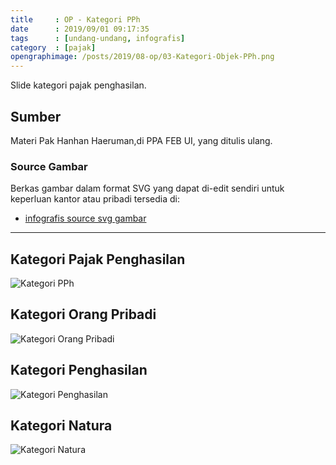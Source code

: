 ```yaml
---
title     : OP - Kategori PPh
date      : 2019/09/01 09:17:35
tags      : [undang-undang, infografis]
category  : [pajak]
opengraphimage: /posts/2019/08-op/03-Kategori-Objek-PPh.png
---
```


Slide kategori pajak penghasilan.

<!-- more --> 

## Sumber

Materi Pak Hanhan Haeruman,di PPA FEB UI, yang ditulis ulang.

### Source Gambar

Berkas gambar dalam format SVG yang dapat di-edit sendiri
untuk keperluan kantor atau pribadi tersedia di:

* [infografis source svg gambar][github-orang-pribadi]

-- -- --

## Kategori Pajak Penghasilan

![Kategori PPh][kategori-pph]

## Kategori Orang Pribadi

![Kategori Orang Pribadi][kategori-op]

## Kategori Penghasilan

![Kategori Penghasilan][kategori-objek-pph]

## Kategori Natura

![Kategori Natura][kategori-natura]

[//]: <> ( -- -- -- links below -- -- -- )

[kategori-pph]:         /posts/2019/08-op/01-Kategori-PPh.png
[kategori-op]:          /posts/2019/08-op/02-Kategori-OP.png
[kategori-objek-pph]:   /posts/2019/08-op/03-Kategori-Objek-PPh.png
[kategori-natura]:      /posts/2019/08-op/04-Kategori-Objek-PPh-Natura.png

[github-orang-pribadi]:  https://github.com/epsi-rns/belajar-pajak/tree/master/02-OP/svg

